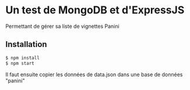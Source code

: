 # Un test de MongoDB et d'ExpressJS

Permettant de gérer sa liste de vignettes Panini

## Installation

```sh
$ npm install
$ npm start
```

Il faut ensuite copier les données de data.json dans une base de données "panini"